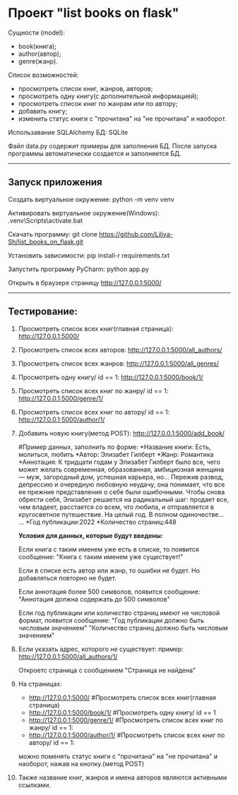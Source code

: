 # Проект "list books on flask"

Сущности (model):
 - book(книга);
 - author(автор);
 - genre(жанр).

Список возможностей:
- просмотреть список книг, жанров, авторов;
- просмотреть одну книгу(с дополнительной информацией);
- просмотреть список книг по жанрам или по автору;
- добавить книгу;
- изменить статус книги с "прочитана" на "не прочитана" и наоборот.

Использавание SQLAlchemy
БД: SQLite 

Файл data.py содержит примеры для заполнения БД.
После запуска программы автоматически создается и заполняется БД.

----------------------------------------------------------------------

## Запуск приложения

Создать виртуальное окружение:
    python -m venv venv

Активировать виртуальное окружение(Windows):
    .venv\Scripts\activate.bat

Скачать программу:
    git clone https://github.com/Liliya-Sh/list_books_on_flask.git

Установить зависимости:
    pip install-r requirements.txt

Запустить программу PyCharm:
    python app.py

Открыть в браузере страницу http://127.0.0.1:5000/
______________________________________________________________________

## Тестирование:

1. Просмотреть список всех книг(главная страница):
    http://127.0.0.1:5000/

2. Просмотреть список всех авторов:
    http://127.0.0.1:5000/all_authors/

3. Просмотреть список всех жанров:
    http://127.0.0.1:5000/all_genres/

4. Просмотреть одну книгу/ id == 1:
   http://127.0.0.1:5000/book/1/

5. Просмотреть список всех книг по жанру/ id == 1:
    http://127.0.0.1:5000/genre/1/

6. Просмотреть список всех книг по автору/ id == 1:
    http://127.0.0.1:5000/author/1/

7. Добавить новую книгу(метод POST):
    http://127.0.0.1:5000/add_book/
    
    #Пример данных, заполнить по форме:
        *Название книги: Есть, молиться, любить
        *Автор: Элизабет Гилберт
        *Жанр: Романтика
        *Аннотация: К тридцати годам у Элизабет Гилберт было все, чего может желать современная, 
                  образованная, амбициозная женщина — муж, загородный дом, успешная карьера, но… 
                  Пережив развод, депрессию и очередную любовную неудачу, она понимает, что все 
                  ее прежние представления о себе были ошибочными. Чтобы снова обрести себя, Элизабет 
                  решается на радикальный шаг: продает все, чем владеет, расстается со всем, что любила, 
                  и отправляется в кругосветное путешествие. На целый год. В полном одиночестве… … 
        *Год публикации:2022
        *Количество страниц:448
    
    **Условия для данных, которые будут введены:**

    Если книга с таким именем уже есть в списке, то появится сообщение:
        "Книга с таким именем уже существует!" 

    Если в списке есть автор или жанр, то ошибки не будет. Но добавляться повторно не будет.

    Если аннотация более 500 символов, появится сообщение:
        "Аннотация должна содержать до 500 символов"

    Если год публикации или количество страниц имеют не числовой формат, появится сообщение:
        "Год публикации должно быть числовым значением"
        "Количество страниц должно быть числовым значением" 

8. Если указать адрес, которого не существует:
    пример: http://127.0.0.1:5000/all_authors/1/
    
    Откроетс страница с сообщением "Страница не найдена"

9. На страницах: 
    - http://127.0.0.1:5000/              #Просмотреть список всех книг(главная страница)
    - http://127.0.0.1:5000/book/1/       #Просмотреть одну книгу/ id == 1
    - http://127.0.0.1:5000/genre/1/      #Просмотреть список всех книг по жанру/ id == 1:
    - http://127.0.0.1:5000/author/1/     #Просмотреть список всех книг по автору/ id == 1:

   можно поменять статус книги с "прочитана" на "не прочитана" и наоборот, нажав на кнопку.(метод POST)

10. Также название книг, жанров и имена авторов являются активными ссылками.




